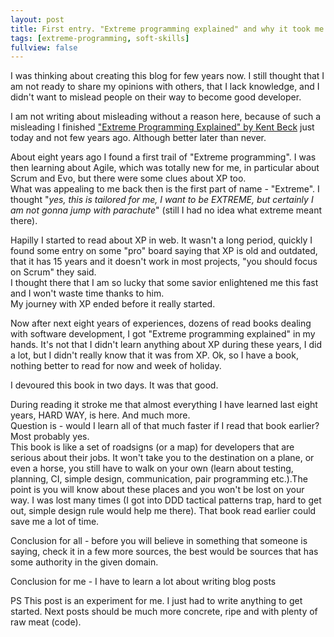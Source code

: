 ```yaml
---
layout: post
title: First entry. "Extreme programming explained" and why it took me so long.
tags: [extreme-programming, soft-skills]
fullview: false
---
```


I was thinking about creating this blog for few years now.
I still thought that I am not ready to share my opinions with others, that I lack knowledge, and
I didn't want to mislead people on their way to become good developer.

I am not writing about misleading without a reason here, because of such a misleading I finished
["Extreme Programming Explained" by Kent Beck](https://www.amazon.com/Extreme-Programming-Explained-Embrace-Change/dp/0321278658)
just today and not few years ago. Although better later than never.

About eight years ago I found a first trail of "Extreme programming". I was then learning about Agile, which was
totally new for me, in particular about Scrum and Evo, but there were some clues about XP too.  
What was appealing to me back then is the first part of name - "Extreme".
I thought "*yes, this is tailored for me, I want to be EXTREME, but certainly I am not gonna jump with parachute*"
(still I had no idea what extreme meant there).

Hapilly I started to read about XP in web. It wasn't a long period, quickly I found some entry on some "pro" board
saying that XP is old and outdated, that it has 15 years and it doesn't work in most projects,
"you should focus on Scrum" they said.  
I thought there that I am so lucky that some savior enlightened me this fast and I won't waste time thanks to him.  
My journey with XP ended before it really started.

Now after next eight years of experiences, dozens of read books dealing with software development,
I got "Extreme programming explained" in my hands.
It's not that I didn't learn anything about XP during these years, I did a lot, but I didn't really know that it was
from XP.
Ok, so I have a book, nothing better to read for now and week of holiday.

I devoured this book in two days. It was that good.

During reading it stroke me that almost everything I have learned last eight years, HARD WAY, is here. And much more.  
Question is - would I learn all of that much faster if I read that book earlier? Most probably yes.  
This book is like a set of roadsigns (or a map) for developers that are serious about their jobs.
It won't take you to the destination on a plane, or even a horse, you still have to walk on your own (learn about
testing, planning, CI, simple design, communication, pair programming etc.).The point is you will know about these
places and you won't be lost on your way. I was lost many times (I got into DDD tactical patterns trap,
hard to get out, simple design rule would help me there). That book read earlier could save me a lot of time.

Conclusion for all - before you will believe in something that someone is saying, check it in a few more sources,
the best would be sources that has some authority in the given domain.

Conclusion for me - I have to learn a lot about writing blog posts


PS This post is an experiment for me. I just had to write anything to get started. Next posts should be much more
concrete, ripe and with plenty of raw meat (code).